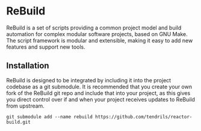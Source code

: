 # ReBuild
ReBuild is a set of scripts providing a common project model and build automation for complex modular software projects, based on GNU Make. The script framework is modular and extensible, making it easy to add new features and support new tools.

## Installation
ReBuild is designed to be integrated by including it into the project codebase as a git submodule. It is recommended that you create your own fork of the ReBuild git repo and include that into your project, as this gives you direct control over if and when your project receives updates to ReBuild from upstream.

```
git submodule add --name rebuild https://github.com/tendrils/reactor-build.git
```

